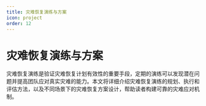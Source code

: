 ```yaml
---
title: 灾难恢复演练与方案
icon: project
order: 12
---
```


# 灾难恢复演练与方案

灾难恢复演练是验证灾难恢复计划有效性的重要手段，定期的演练可以发现潜在问题并提高团队应对真实灾难的能力。本文将详细介绍灾难恢复演练的规划、执行和评估方法，以及不同场景下的灾难恢复方案设计，帮助读者构建可靠的灾难应对机制。
